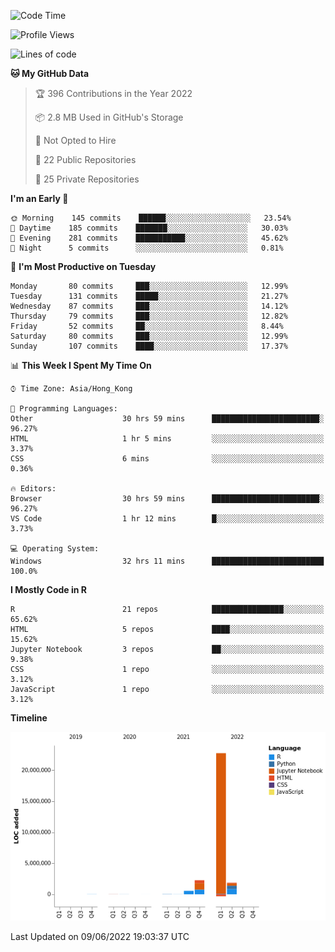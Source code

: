 

<!--**wt12318/wt12318** is a ✨ _special_ ✨ repository because its `README.md` (this file) appears on your GitHub profile.-->

<!--START_SECTION:waka-->
![Code Time](http://img.shields.io/badge/Code%20Time-307%20hrs%205%20mins-blue)

![Profile Views](http://img.shields.io/badge/Profile%20Views-0-blue)

![Lines of code](https://img.shields.io/badge/From%20Hello%20World%20I%27ve%20Written-27%20Million%20lines%20of%20code-blue)

**🐱 My GitHub Data** 

> 🏆 396 Contributions in the Year 2022
 > 
> 📦 2.8 MB Used in GitHub's Storage 
 > 
> 🚫 Not Opted to Hire
 > 
> 📜 22 Public Repositories 
 > 
> 🔑 25 Private Repositories  
 > 
**I'm an Early 🐤** 

```text
🌞 Morning    145 commits    ██████░░░░░░░░░░░░░░░░░░░   23.54% 
🌆 Daytime    185 commits    ███████░░░░░░░░░░░░░░░░░░   30.03% 
🌃 Evening    281 commits    ███████████░░░░░░░░░░░░░░   45.62% 
🌙 Night      5 commits      ░░░░░░░░░░░░░░░░░░░░░░░░░   0.81%

```
📅 **I'm Most Productive on Tuesday** 

```text
Monday       80 commits     ███░░░░░░░░░░░░░░░░░░░░░░   12.99% 
Tuesday      131 commits    █████░░░░░░░░░░░░░░░░░░░░   21.27% 
Wednesday    87 commits     ███░░░░░░░░░░░░░░░░░░░░░░   14.12% 
Thursday     79 commits     ███░░░░░░░░░░░░░░░░░░░░░░   12.82% 
Friday       52 commits     ██░░░░░░░░░░░░░░░░░░░░░░░   8.44% 
Saturday     80 commits     ███░░░░░░░░░░░░░░░░░░░░░░   12.99% 
Sunday       107 commits    ████░░░░░░░░░░░░░░░░░░░░░   17.37%

```


📊 **This Week I Spent My Time On** 

```text
⌚︎ Time Zone: Asia/Hong_Kong

💬 Programming Languages: 
Other                    30 hrs 59 mins      ████████████████████████░   96.27% 
HTML                     1 hr 5 mins         ░░░░░░░░░░░░░░░░░░░░░░░░░   3.37% 
CSS                      6 mins              ░░░░░░░░░░░░░░░░░░░░░░░░░   0.36%

🔥 Editors: 
Browser                  30 hrs 59 mins      ████████████████████████░   96.27% 
VS Code                  1 hr 12 mins        █░░░░░░░░░░░░░░░░░░░░░░░░   3.73%

💻 Operating System: 
Windows                  32 hrs 11 mins      █████████████████████████   100.0%

```

**I Mostly Code in R** 

```text
R                        21 repos            ████████████████░░░░░░░░░   65.62% 
HTML                     5 repos             ████░░░░░░░░░░░░░░░░░░░░░   15.62% 
Jupyter Notebook         3 repos             ██░░░░░░░░░░░░░░░░░░░░░░░   9.38% 
CSS                      1 repo              ░░░░░░░░░░░░░░░░░░░░░░░░░   3.12% 
JavaScript               1 repo              ░░░░░░░░░░░░░░░░░░░░░░░░░   3.12%

```


**Timeline**

![Chart not found](https://raw.githubusercontent.com/wt12318/wt12318/main/charts/bar_graph.png) 


 Last Updated on 09/06/2022 19:03:37 UTC
<!--END_SECTION:waka-->


